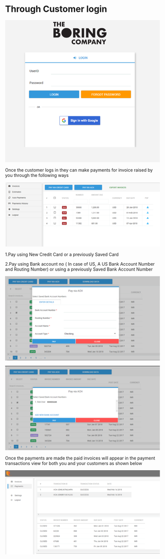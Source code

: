 # Through Customer login

![](../.gitbook/assets/customer-portal.png)

Once the customer logs in they can make payments for invoice raised by you through the following ways

![](../.gitbook/assets/customer-portal-payment-option.png)

1.Pay using New Credit Card or a previously Saved Card

2.Pay using Bank account no \( In case of US, A US Bank Account Number and Routing Number\) or using a previously Saved Bank Account Number 

![](../.gitbook/assets/new-bank-account.png)

![](../.gitbook/assets/pay-using-saved-card%20%281%29.png)



Once the payments are made the paid invoices will appear in the payment transactions view for both you and your customers as shown below

![](../.gitbook/assets/payment-transaction.png)

